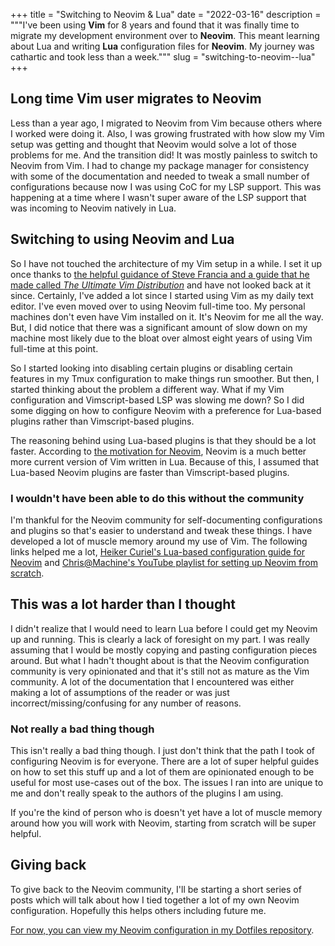 +++
title = "Switching to Neovim & Lua"
date = "2022-03-16"
description = """I've been using **Vim** for 8 years and found that it was
finally time to migrate my development environment over to **Neovim**. This
meant learning about Lua and writing **Lua** configuration files for **Neovim**.
My journey was cathartic and took less than a week."""
slug = "switching-to-neovim--lua"
+++

## Long time Vim user migrates to Neovim

Less than a year ago, I migrated to Neovim from Vim because others where I
worked were doing it. Also, I was growing frustrated with how slow my Vim setup
was getting and thought that Neovim would solve a lot of those problems for me.
And the transition did! It was mostly painless to switch to Neovim from Vim. I
had to change my package manager for consistency with some of the documentation
and needed to tweak a small number of configurations because now I was using CoC
for my LSP support. This was happening at a time where I wasn't super aware of
the LSP support that was incoming to Neovim natively in Lua.

## Switching to using Neovim and Lua

So I have not touched the architecture of my Vim setup in a while. I set it up
once thanks to [the helpful guidance of Steve Francia and a guide that he made
called _The Ultimate Vim Distribution_][sf-vim-distro] and have not looked back
at it since. Certainly, I've added a lot since I started using Vim as my daily
text editor. I've even moved over to using Neovim full-time too. My personal
machines don't even have Vim installed on it. It's Neovim for me all the way.
But, I did notice that there was a significant amount of slow down on my machine
most likely due to the bloat over almost eight years of using Vim full-time at
this point.

[sf-vim-distro]: http://vim.spf13.com

So I started looking into disabling certain plugins or disabling certain
features in my Tmux configuration to make things run smoother. But then, I
started thinking about the problem a different way. What if my Vim configuration
and Vimscript-based LSP was slowing me down? So I did some digging on how to
configure Neovim with a preference for Lua-based plugins rather than
Vimscript-based plugins.

The reasoning behind using Lua-based plugins is that they should be a lot
faster. According to [the motivation for Neovim][nvim-intro], Neovim is a much
better more current version of Vim written in Lua. Because of this, I assumed
that Lua-based Neovim plugins are faster than Vimscript-based plugins.

[nvim-intro]: https://github.com/neovim/neovim/wiki/Introduction#motivation

### I wouldn't have been able to do this without the community

I'm thankful for the Neovim community for self-documenting configurations and
plugins so that's easier to understand and tweak these things. I have
developed a lot of muscle memory around my use of Vim. The following links
helped me a lot, [Heiker Curiel's Lua-based configuration guide for
Neovim][heiker-curiel-nvim-config] and [Chris@Machine's YouTube playlist for
setting up Neovim from scratch][chris@machine-yt-playlist].

[heiker-curiel-nvim-config]: https://vonheikemen.github.io/devlog/tools/configuring-neovim-using-lua/
[chris@machine-yt-playlist]: https://www.youtube.com/watch?v=ctH-a-1eUME&list=PLhoH5vyxr6Qq41NFL4GvhFp-WLd5xzIzZ

## This was a lot harder than I thought

I didn't realize that I would need to learn Lua before I could get my Neovim up
and running. This is clearly a lack of foresight on my part. I was really
assuming that I would be mostly copying and pasting configuration pieces around.
But what I hadn't thought about is that the Neovim configuration community is
very opinionated and that it's still not as mature as the Vim community. A lot
of the documentation that I encountered was either making a lot of assumptions
of the reader or was just incorrect/missing/confusing for any number of reasons.

### Not really a bad thing though

This isn't really a bad thing though. I just don't think that the path I took of
configuring Neovim is for everyone. There are a lot of super helpful guides on
how to set this stuff up and a lot of them are opinionated enough to be useful
for most use-cases out of the box. The issues I ran into are unique to me and
don't really speak to the authors of the plugins I am using.

If you're the kind of person who is doesn't yet have a lot of muscle memory
around how you will work with Neovim, starting from scratch will be super
helpful.

## Giving back

To give back to the Neovim community, I'll be starting a short series of posts
which will talk about how I tied together a lot of my own Neovim configuration.
Hopefully this helps others including future me.

[For now, you can view my Neovim configuration in my Dotfiles
repository][srht-dotfiles].

[srht-dotfiles]: https://git.sr.ht/~rogeruiz/.files/tree/main/item/private_dot_config/nvim
